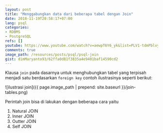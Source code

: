 ```yaml
---
layout: post
title: "Menggabungkan data dari beberapa tabel dengan Join"
date: 2018-11-19T20:58:17+07:00
lang: psql
categories:
- RDBMS
- PostgreSQL
refs: []
youtube: https://www.youtube.com/watch?v=aewpT6Y6_yk&list=PLV1-tdmPblvypZXSk2GC932nludT345xk&index=16
comments: true
image_path: /resources/posts/psql/psql-join
gist: dimMaryanto93/62ffa0d81f3835a4e9401baf14590cd2
---
```


Klausa `join` pada dasarnya untuk menghubungkan tabel yang terpisah menjadi satu berdasarkan `foreign key` contoh ilustrasinya seperti berikut:

![ilustrasi join]({{ page.image_path | prepend: site.baseurl }}/join-tables.png)

Perintah join bisa di lakukan dengan beberapa cara yaitu

1. Natural JOIN
2. Inner JOIN
3. Outter JOIN
4. Self JOIN